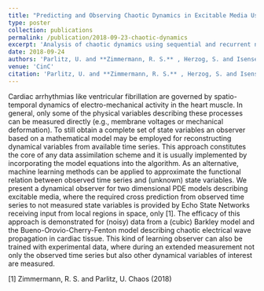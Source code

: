 ```yaml
---
title: "Predicting and Observing Chaotic Dynamics in Excitable Media Using Machine Learning"
type: poster
collection: publications
permalink: /publication/2018-09-23-chaotic-dynamics
excerpt: 'Analysis of chaotic dynamics using sequential and recurrent neural networks and classical Machine Learning methods.'
date: 2018-09-24
authors: 'Parlitz, U. and **Zimmermann, R. S.** , Herzog, S. and Isenseee, J. and Datseris, G.'
venue: 'CinC'
citation: 'Parlitz, U. and **Zimmermann, R. S.** , Herzog, S. and Isenseee, J. and Datseris, G. (2018). Predicting and Observing Chaotic Dynamics in Excitable Media Using Machine Learning. CinC 2018, Maastrich.'
---
```


Cardiac arrhythmias like ventricular fibrillation are governed by spatio-temporal dynamics of electro-mechanical activity in the heart muscle. In general, only some of the physical variables describing these processes can be measured directly (e.g., membrane voltages or mechanical deformation). To still obtain a complete set of state variables an observer based on a mathematical model may be employed for reconstructing dynamical variables from available time series. This approach constitutes the core of any data assimilation scheme and it is usually implemented by incorporating the model equations into the algorithm. As an alternative, machine learning methods can be applied to approximate the functional relation between observed time series and (unknown) state variables. We present a dynamical observer for two dimensional PDE models describing excitable media, where the required cross prediction from observed time series to not measured state variables is provided by Echo State Networks receiving input from local regions in space, only [1]. The efficacy of this approach is demonstrated for (noisy) data from a (cubic) Barkley model and the Bueno-Orovio-Cherry-Fenton model describing chaotic electrical wave propagation in cardiac tissue. This kind of learning observer can also be trained with experimental data, where during an extended measurement not only the observed time series but also other dynamical variables of interest are measured.

[1] Zimmermann, R. S. and Parlitz, U. Chaos (2018)